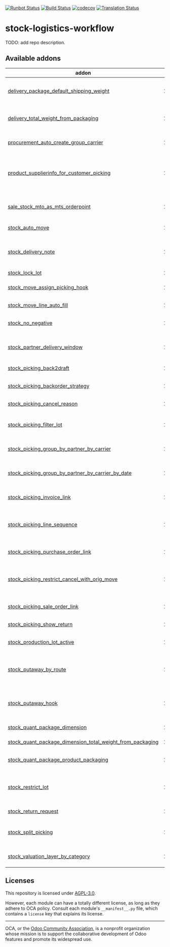 [![Runbot Status](https://runbot.odoo-community.org/runbot/badge/flat/154/14.0.svg)](https://runbot.odoo-community.org/runbot/repo/github-com-oca-stock-logistics-workflow-154)
[![Build Status](https://travis-ci.com/OCA/stock-logistics-workflow.svg?branch=14.0)](https://travis-ci.com/OCA/stock-logistics-workflow)
[![codecov](https://codecov.io/gh/OCA/stock-logistics-workflow/branch/14.0/graph/badge.svg)](https://codecov.io/gh/OCA/stock-logistics-workflow)
[![Translation Status](https://translation.odoo-community.org/widgets/stock-logistics-workflow-14-0/-/svg-badge.svg)](https://translation.odoo-community.org/engage/stock-logistics-workflow-14-0/?utm_source=widget)

<!-- /!\ do not modify above this line -->

# stock-logistics-workflow

TODO: add repo description.

<!-- /!\ do not modify below this line -->

<!-- prettier-ignore-start -->

[//]: # (addons)

Available addons
----------------
addon | version | maintainers | summary
--- | --- | --- | ---
[delivery_package_default_shipping_weight](delivery_package_default_shipping_weight/) | 14.0.1.0.1 |  | Set default package shipping weight according to packaging
[delivery_total_weight_from_packaging](delivery_total_weight_from_packaging/) | 14.0.1.0.0 |  | Include packaging weight on move, transfer and package.
[procurement_auto_create_group_carrier](procurement_auto_create_group_carrier/) | 14.0.1.0.0 |  | Procurement Auto Create Group Carrier
[product_supplierinfo_for_customer_picking](product_supplierinfo_for_customer_picking/) | 14.0.1.0.1 |  | This module makes the product customer code visible in the stock moves of a picking.
[sale_stock_mto_as_mts_orderpoint](sale_stock_mto_as_mts_orderpoint/) | 14.0.1.0.0 |  | Materialize need from MTO route through orderpoint
[stock_auto_move](stock_auto_move/) | 14.0.1.0.0 |  | Automatic Move Processing
[stock_delivery_note](stock_delivery_note/) | 14.0.1.0.1 |  | This module allows to fill in a delivery note that will be displayed on delivery report
[stock_lock_lot](stock_lock_lot/) | 14.0.1.0.0 |  | Stock Lock Lot
[stock_move_assign_picking_hook](stock_move_assign_picking_hook/) | 14.0.1.1.1 |  | Stock Move picking assignment hook
[stock_move_line_auto_fill](stock_move_line_auto_fill/) | 14.0.1.0.0 |  | Stock Move Line auto fill
[stock_no_negative](stock_no_negative/) | 14.0.1.0.1 |  | Disallow negative stock levels by default
[stock_partner_delivery_window](stock_partner_delivery_window/) | 14.0.1.1.1 |  | Define preferred delivery time windows for partners
[stock_picking_back2draft](stock_picking_back2draft/) | 14.0.1.0.0 |  | Reopen cancelled pickings
[stock_picking_backorder_strategy](stock_picking_backorder_strategy/) | 14.0.1.0.0 | [![rousseldenis](https://github.com/rousseldenis.png?size=30px)](https://github.com/rousseldenis) [![mgosai](https://github.com/mgosai.png?size=30px)](https://github.com/mgosai) | Picking backordering strategies
[stock_picking_cancel_reason](stock_picking_cancel_reason/) | 14.0.1.0.0 |  | Stock Picking Cancel Reason
[stock_picking_filter_lot](stock_picking_filter_lot/) | 14.0.1.0.1 |  | In picking out lots' selection, filter lots based on their location
[stock_picking_group_by_partner_by_carrier](stock_picking_group_by_partner_by_carrier/) | 14.0.1.1.1 |  | Stock Picking: group by partner and carrier
[stock_picking_group_by_partner_by_carrier_by_date](stock_picking_group_by_partner_by_carrier_by_date/) | 14.0.1.0.0 |  | Stock Picking: group by partner and carrier and scheduled date
[stock_picking_invoice_link](stock_picking_invoice_link/) | 14.0.1.0.0 |  | Adds link between pickings and invoices
[stock_picking_line_sequence](stock_picking_line_sequence/) | 14.0.1.0.0 |  | Manages the order of stock moves by displaying its sequence
[stock_picking_purchase_order_link](stock_picking_purchase_order_link/) | 14.0.1.0.0 |  | Link between picking and purchase order
[stock_picking_restrict_cancel_with_orig_move](stock_picking_restrict_cancel_with_orig_move/) | 14.0.1.0.1 |  | Restrict cancellation of dest moves according to origin.
[stock_picking_sale_order_link](stock_picking_sale_order_link/) | 14.0.1.0.1 |  | Link between picking and sale order
[stock_picking_show_return](stock_picking_show_return/) | 14.0.1.0.1 |  | Show returns on stock pickings
[stock_production_lot_active](stock_production_lot_active/) | 14.0.1.0.0 | [![ThomasBinsfeld](https://github.com/ThomasBinsfeld.png?size=30px)](https://github.com/ThomasBinsfeld) | Allow to archive/unarchive a lot.
[stock_putaway_by_route](stock_putaway_by_route/) | 14.0.1.0.0 |  | Add a match by route on putaway, after product and categories
[stock_putaway_hook](stock_putaway_hook/) | 14.0.1.0.0 |  | Add hooks allowing modules to add more putaway strategies
[stock_quant_package_dimension](stock_quant_package_dimension/) | 14.0.2.1.0 |  | Use dimensions on packages
[stock_quant_package_dimension_total_weight_from_packaging](stock_quant_package_dimension_total_weight_from_packaging/) | 14.0.1.1.0 |  | Estimated weight of a package
[stock_quant_package_product_packaging](stock_quant_package_product_packaging/) | 14.0.1.0.0 |  | Use product packagings on packages
[stock_restrict_lot](stock_restrict_lot/) | 14.0.1.1.1 | [![florian-dacosta](https://github.com/florian-dacosta.png?size=30px)](https://github.com/florian-dacosta) | Base module that add back the concept of restrict lot on stock move
[stock_return_request](stock_return_request/) | 14.0.1.0.1 |  | Stock Return Request
[stock_split_picking](stock_split_picking/) | 14.0.1.0.0 |  | Split a picking in two not transferred pickings
[stock_valuation_layer_by_category](stock_valuation_layer_by_category/) | 14.0.1.0.0 |  | Display stock valuation layer by category

[//]: # (end addons)

<!-- prettier-ignore-end -->

## Licenses

This repository is licensed under [AGPL-3.0](LICENSE).

However, each module can have a totally different license, as long as they adhere to OCA
policy. Consult each module's `__manifest__.py` file, which contains a `license` key
that explains its license.

----

OCA, or the [Odoo Community Association](http://odoo-community.org/), is a nonprofit
organization whose mission is to support the collaborative development of Odoo features
and promote its widespread use.
